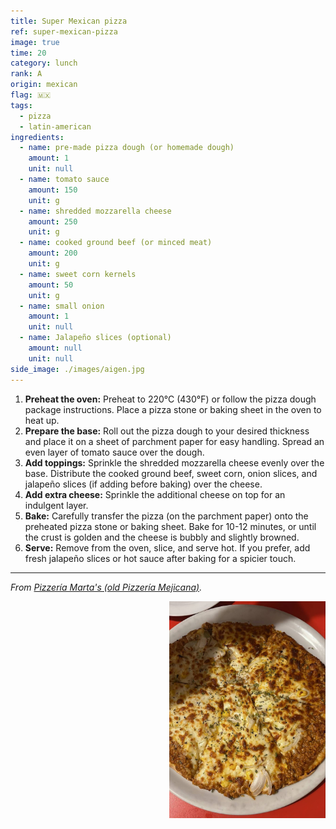 ```yaml
---
title: Super Mexican pizza
ref: super-mexican-pizza
image: true
time: 20
category: lunch
rank: A
origin: mexican
flag: 🇲🇽
tags:
  - pizza
  - latin-american
ingredients:
  - name: pre-made pizza dough (or homemade dough)
    amount: 1
    unit: null
  - name: tomato sauce
    amount: 150
    unit: g
  - name: shredded mozzarella cheese
    amount: 250
    unit: g
  - name: cooked ground beef (or minced meat)
    amount: 200
    unit: g
  - name: sweet corn kernels
    amount: 50
    unit: g
  - name: small onion
    amount: 1
    unit: null
  - name: Jalapeño slices (optional)
    amount: null
    unit: null
side_image: ./images/aigen.jpg
---
```


1. **Preheat the oven:** Preheat to 220°C (430°F) or follow the pizza dough package instructions. Place a pizza stone or baking sheet in the oven to heat up.
2. **Prepare the base:** Roll out the pizza dough to your desired thickness and place it on a sheet of parchment paper for easy handling. Spread an even layer of tomato sauce over the dough.
3. **Add toppings:** Sprinkle the shredded mozzarella cheese evenly over the base. Distribute the cooked ground beef, sweet corn, onion slices, and jalapeño slices (if adding before baking) over the cheese.
4. **Add extra cheese:** Sprinkle the additional cheese on top for an indulgent layer.
5. **Bake:** Carefully transfer the pizza (on the parchment paper) onto the preheated pizza stone or baking sheet. Bake for 10-12 minutes, or until the crust is golden and the cheese is bubbly and slightly browned.
6. **Serve:** Remove from the oven, slice, and serve hot. If you prefer, add fresh jalapeño slices or hot sauce after baking for a spicier touch.

---

_From [Pizzería Marta's (old Pizzería Mejicana)](https://pizzeriamarta.es/)._

<img src="images/super_mexican_pizza.jpg" style="width:250px; float:right;"/>